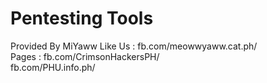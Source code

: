 # Pentesting Tools
Provided By MiYaww
Like Us : fb.com/meowwyaww.cat.ph/<br>
Pages : fb.com/CrimsonHackersPH/<br>      fb.com/PHU.info.ph/
